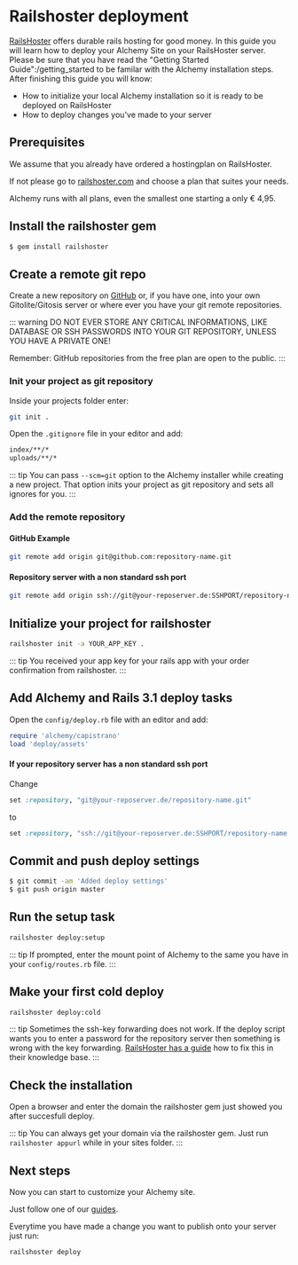 # Railshoster deployment

[RailsHoster](http://www.railshoster.com) offers durable rails hosting for good money. In this guide you will learn how to deploy your Alchemy Site on your RailsHoster server. Please be sure that you have read the "Getting Started Guide":/getting_started to be familar with the Alchemy installation steps. After finishing this guide you will know:

* How to initialize your local Alchemy installation so it is ready to be deployed on RailsHoster
* How to deploy changes you've made to your server

## Prerequisites

We assume that you already have ordered a hostingplan on RailsHoster.

If not please go to [railshoster.com](http://www.railshoster.com/web_hosting) and choose a plan that suites your needs.

Alchemy runs with all plans, even the smallest one starting a only € 4,95.

## Install the railshoster gem

~~~ bash
$ gem install railshoster
~~~

## Create a remote git repo

Create a new repository on [GitHub](https://github.com) or, if you have one, into your own Gitolite/Gitosis server or where ever you have your git remote repositories.

::: warning
DO NOT EVER STORE ANY CRITICAL INFORMATIONS, LIKE DATABASE OR SSH PASSWORDS INTO YOUR GIT REPOSITORY, UNLESS YOU HAVE A PRIVATE ONE!

Remember: GitHub repositories from the free plan are open to the public.
:::

### Init your project as git repository

Inside your projects folder enter:

~~~ bash
git init .
~~~

Open the `.gitignore` file in your editor and add:

~~~ bash
index/**/*
uploads/**/*
~~~

::: tip
You can pass `--scm=git` option to the Alchemy installer while creating a new project. That option inits your project as git repository and sets all ignores for you.
:::

### Add the remote repository

#### GitHub Example

~~~ bash
git remote add origin git@github.com:repository-name.git
~~~

#### Repository server with a non standard ssh port

~~~ bash
git remote add origin ssh://git@your-reposerver.de:SSHPORT/repository-name.git
~~~

## Initialize your project for railshoster

~~~ bash
railshoster init -a YOUR_APP_KEY .
~~~

::: tip
You received your app key for your rails app with your order confirmation from railshoster.
:::

## Add Alchemy and Rails 3.1 deploy tasks

Open the `config/deploy.rb` file with an editor and add:

~~~ ruby
require 'alchemy/capistrano'
load 'deploy/assets'
~~~

#### If your repository server has a non standard ssh port

Change

~~~ ruby
set :repository, "git@your-reposerver.de/repository-name.git"
~~~

to

~~~ ruby
set :repository, "ssh://git@your-reposerver.de:SSHPORT/repository-name.git"
~~~

## Commit and push deploy settings

~~~ bash
$ git commit -am 'Added deploy settings'
$ git push origin master
~~~

## Run the setup task

~~~ bash
railshoster deploy:setup
~~~

::: tip
If prompted, enter the mount point of Alchemy to the same you have in your `config/routes.rb` file.
:::

## Make your first cold deploy

~~~ bash
railshoster deploy:cold
~~~

::: tip
Sometimes the ssh-key forwarding does not work. If the deploy script wants you to enter a password for the repository server then something is wrong with the key forwarding. [RailsHoster has a guide](http://help.railshoster.com/kb/getting-started/showcase-deploy-an-alchemy-cms-site-using-the-railshoster-gem) how to fix this in their knowledge base.
:::

## Check the installation

Open a browser and enter the domain the railshoster gem just showed you after succesfull deploy.

::: tip
You can always get your domain via the railshoster gem. Just run `railshoster appurl` while in your sites folder.
:::

## Next steps

Now you can start to customize your Alchemy site.

Just follow one of our [guides](/getting_started.html).

Everytime you have made a change you want to publish onto your server just run:

~~~ bash
railshoster deploy
~~~

